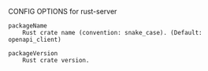 
CONFIG OPTIONS for rust-server

	packageName
	    Rust crate name (convention: snake_case). (Default: openapi_client)

	packageVersion
	    Rust crate version.


